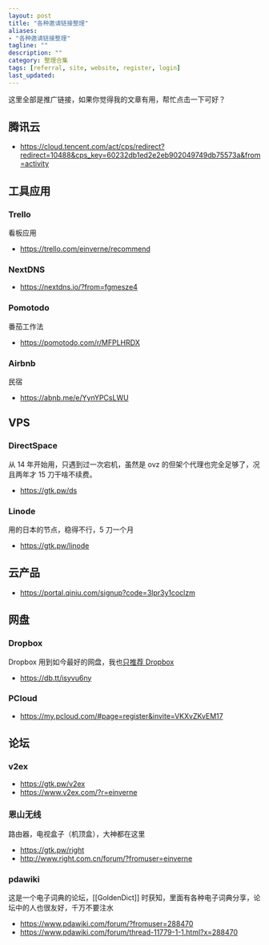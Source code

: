 ```yaml
---
layout: post
title: "各种邀请链接整理"
aliases:
- "各种邀请链接整理"
tagline: ""
description: ""
category: 整理合集
tags: [referral, site, website, register, login]
last_updated:
---
```


这里全部是推广链接，如果你觉得我的文章有用，帮忙点击一下可好？

## 腾讯云

- <https://cloud.tencent.com/act/cps/redirect?redirect=10488&cps_key=60232db1ed2e2eb902049749db75573a&from=activity>

## 工具应用

### Trello
看板应用

- <https://trello.com/einverne/recommend>

### NextDNS

- <https://nextdns.io/?from=fgmesze4>


### Pomotodo
番茄工作法

- <https://pomotodo.com/r/MFPLHRDX>

### Airbnb
民宿

- <https://abnb.me/e/YynYPCsLWU>

## VPS

### DirectSpace
从 14 年开始用，只遇到过一次宕机，虽然是 ovz 的但架个代理也完全足够了，况且两年才 15 刀干啥不续费。

- <https://gtk.pw/ds>

### Linode
用的日本的节点，稳得不行，5 刀一个月

- <https://gtk.pw/linode>

## 云产品

- <https://portal.qiniu.com/signup?code=3lpr3y1coclzm>

## 网盘

### Dropbox
Dropbox 用到如今最好的网盘，我也[只推荐 Dropbox](/post/2015/07/dropbox-tips.html)

- <https://db.tt/isyvu6ny>

### PCloud

- <https://my.pcloud.com/#page=register&invite=VKXvZKvEM17>

## 论坛

### v2ex

- <https://gtk.pw/v2ex>
- <https://www.v2ex.com/?r=einverne>

### 恩山无线
路由器，电视盒子（机顶盒），大神都在这里

- <https://gtk.pw/right>
- <http://www.right.com.cn/forum/?fromuser=einverne>

### pdawiki
这是一个电子词典的论坛，[[GoldenDict]] 时获知，里面有各种电子词典分享，论坛中的人也很友好，千万不要注水

- <https://www.pdawiki.com/forum/?fromuser=288470>
- <https://www.pdawiki.com/forum/thread-11779-1-1.html?x=288470>

